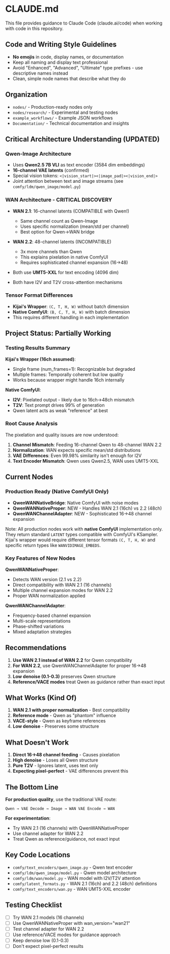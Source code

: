 # CLAUDE.md

This file provides guidance to Claude Code (claude.ai/code) when working with code in this repository.

## Code and Writing Style Guidelines

- **No emojis** in code, display names, or documentation
- Keep all naming and display text professional
- Avoid "Enhanced", "Advanced", "Ultimate" type prefixes - use descriptive names instead
- Clean, simple node names that describe what they do

## Organization

- `nodes/` - Production-ready nodes only
- `nodes/research/` - Experimental and testing nodes
- `example_workflows/` - Example JSON workflows
- `Documentation/` - Technical documentation and insights

## Critical Architecture Understanding (UPDATED)

### Qwen-Image Architecture
- Uses **Qwen2.5 7B VLI** as text encoder (3584 dim embeddings)
- **16-channel VAE latents** (confirmed)
- Special vision tokens: `<|vision_start|><|image_pad|><|vision_end|>`
- Joint attention between text and image streams (see `comfy/ldm/qwen_image/model.py`)

### WAN Architecture - CRITICAL DISCOVERY
- **WAN 2.1**: 16-channel latents (COMPATIBLE with Qwen!)
  - Same channel count as Qwen-Image
  - Uses specific normalization (mean/std per channel)
  - Best option for Qwen→WAN bridge
  
- **WAN 2.2**: 48-channel latents (INCOMPATIBLE)
  - 3x more channels than Qwen
  - This explains pixelation in native ComfyUI
  - Requires sophisticated channel expansion (16→48)
  
- Both use **UMT5-XXL** for text encoding (4096 dim)
- Both have I2V and T2V cross-attention mechanisms

### Tensor Format Differences
- **Kijai's Wrapper**: `(C, T, H, W)` without batch dimension
- **Native ComfyUI**: `(B, C, T, H, W)` with batch dimension
- This requires different handling in each implementation

## Project Status: Partially Working

### Testing Results Summary

**Kijai's Wrapper (16ch assumed)**:
- Single frame (num_frames=1): Recognizable but degraded
- Multiple frames: Temporally coherent but low quality
- Works because wrapper might handle 16ch internally

**Native ComfyUI**:
- **I2V**: Pixelated output - likely due to 16ch→48ch mismatch
- **T2V**: Text prompt drives 99% of generation
- Qwen latent acts as weak "reference" at best

### Root Cause Analysis

The pixelation and quality issues are now understood:
1. **Channel Mismatch**: Feeding 16-channel Qwen to 48-channel WAN 2.2
2. **Normalization**: WAN expects specific mean/std distributions
3. **VAE Differences**: Even 99.98% similarity isn't enough for I2V
4. **Text Encoder Mismatch**: Qwen uses Qwen2.5, WAN uses UMT5-XXL

## Current Nodes

### Production Ready (Native ComfyUI Only)
- **QwenWANNativeBridge**: Native ComfyUI with noise modes
- **QwenWANNativeProper**: NEW - Handles WAN 2.1 (16ch) vs 2.2 (48ch)
- **QwenWANChannelAdapter**: NEW - Sophisticated 16→48 channel expansion

Note: All production nodes work with **native ComfyUI** implementation only. They return standard `LATENT` types compatible with ComfyUI's KSampler. Kijai's wrapper would require different tensor formats `(C, T, H, W)` and specific return types like `WANVIDIMAGE_EMBEDS`.

### Key Features of New Nodes

**QwenWANNativeProper**:
- Detects WAN version (2.1 vs 2.2)
- Direct compatibility with WAN 2.1 (16 channels)
- Multiple channel expansion modes for WAN 2.2
- Proper WAN normalization applied

**QwenWANChannelAdapter**:
- Frequency-based channel expansion
- Multi-scale representations
- Phase-shifted variations
- Mixed adaptation strategies

## Recommendations

1. **Use WAN 2.1 instead of WAN 2.2** for Qwen compatibility
2. **For WAN 2.2**, use QwenWANChannelAdapter for proper 16→48 expansion
3. **Low denoise (0.1-0.3)** preserves Qwen structure
4. **Reference/VACE modes** treat Qwen as guidance rather than exact input

## What Works (Kind Of)

1. **WAN 2.1 with proper normalization** - Best compatibility
2. **Reference mode** - Qwen as "phantom" influence
3. **VACE-style** - Qwen as keyframe references
4. **Low denoise** - Preserves some structure

## What Doesn't Work

1. **Direct 16→48 channel feeding** - Causes pixelation
2. **High denoise** - Loses all Qwen structure
3. **Pure T2V** - Ignores latent, uses text only
4. **Expecting pixel-perfect** - VAE differences prevent this

## The Bottom Line

**For production quality**, use the traditional VAE route:
```
Qwen → VAE Decode → Image → WAN VAE Encode → WAN
```

**For experimentation**:
- Try WAN 2.1 (16 channels) with QwenWANNativeProper
- Use channel adapter for WAN 2.2
- Treat Qwen as reference/guidance, not exact input

## Key Code Locations

- `comfy/text_encoders/qwen_image.py` - Qwen text encoder
- `comfy/ldm/qwen_image/model.py` - Qwen model architecture
- `comfy/ldm/wan/model.py` - WAN model with I2V/T2V attention
- `comfy/latent_formats.py` - WAN 2.1 (16ch) and 2.2 (48ch) definitions
- `comfy/text_encoders/wan.py` - WAN UMT5-XXL encoder

## Testing Checklist

- [ ] Try WAN 2.1 models (16 channels)
- [ ] Use QwenWANNativeProper with wan_version="wan21"
- [ ] Test channel adapter for WAN 2.2
- [ ] Use reference/VACE modes for guidance approach
- [ ] Keep denoise low (0.1-0.3)
- [ ] Don't expect pixel-perfect results